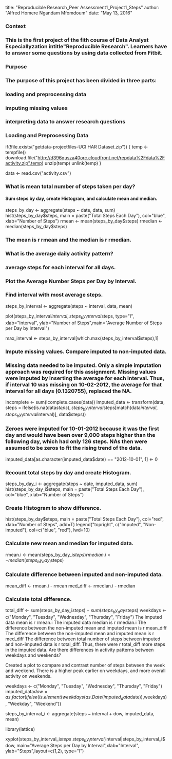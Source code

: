 
title: "Reproducible Research_Peer Assessment1_Project1_Steps"
author: "Alfred Homere Ngandam Mfomdoum"
date: "May 13, 2016"


  ### Context
  
### This is the first project of the fith course of Data Analyst Especiallyzation intitle"Reproducible Research". Learners have to answer some questions by using data collected from Fitbit.

### Purpose

### The purpose of this project has been divided in three parts:
  
### loading and preprocessing data
### imputing missing values
### interpreting data to answer research questions
### Loading and Preprocessing Data

if(!file.exists("getdata-projectfiles-UCI HAR Dataset.zip")) {
  temp <- tempfile()
  download.file("http://d396qusza40orc.cloudfront.net/repdata%2Fdata%2Factivity.zip",temp)
  unzip(temp)
  unlink(temp)
}

data <- read.csv("activity.csv")

### What is mean total number of steps taken per day?

#### Sum steps by day, create Histogram, and calculate mean and median.

steps_by_day <- aggregate(steps ~ date, data, sum)
hist(steps_by_day$steps, main = paste("Total Steps Each Day"), col="blue", xlab="Number of Steps")
rmean <- mean(steps_by_day$steps)
rmedian <- median(steps_by_day$steps)
  
### The mean is r rmean and the median is r rmedian.

### What is the average daily activity pattern?

### average steps for each interval for all days.
### Plot the Average Number Steps per Day by Interval.
### Find interval with most average steps.

steps_by_interval <- aggregate(steps ~ interval, data, mean)

plot(steps_by_interval$interval,steps_by_interval$steps, type="l", xlab="Interval", ylab="Number of Steps",main="Average Number of Steps per Day by Interval")

max_interval <- steps_by_interval[which.max(steps_by_interval$steps),1]

### Impute missing values. Compare imputed to non-imputed data.

### Missing data needed to be imputed. Only a simple imputation approach was required for this assignment. Missing values were imputed by inserting the average for each interval. Thus, if interval 10 was missing on 10-02-2012, the average for that interval for all days (0.1320755), replaced the NA.

incomplete <- sum(!complete.cases(data))
imputed_data <- transform(data, steps = ifelse(is.na(data$steps), steps_by_interval$steps[match(data$interval, steps_by_interval$interval)], data$steps))

### Zeroes were imputed for 10-01-2012 because it was the first day and would have been over 9,000 steps higher than the following day, which had only 126 steps. NAs then were assumed to be zeros to fit the rising trend of the data.

imputed_data[as.character(imputed_data$date) == "2012-10-01", 1] <- 0

### Recount total steps by day and create Histogram.

steps_by_day_i <- aggregate(steps ~ date, imputed_data, sum)
hist(steps_by_day_i$steps, main = paste("Total Steps Each Day"), col="blue", xlab="Number of Steps")

### Create Histogram to show difference. 
hist(steps_by_day$steps, main = paste("Total Steps Each Day"), col="red", xlab="Number of Steps", add=T)
legend("topright", c("Imputed", "Non-imputed"), col=c("blue", "red"), lwd=10)

### Calculate new mean and median for imputed data.

rmean.i <- mean(steps_by_day_i$steps)
rmedian.i <- median(steps_by_day_i$steps)

### Calculate difference between imputed and non-imputed data.

mean_diff <- rmean.i - rmean
med_diff <- rmedian.i - rmedian

### Calculate total difference.

total_diff <- sum(steps_by_day_i$steps) - sum(steps_by_day$steps)
weekdays <- c("Monday", "Tuesday", "Wednesday", "Thursday", 
              "Friday")
 The imputed data mean is r rmean.i
 The imputed data median is r rmedian.i
 The difference between the non-imputed mean and imputed mean is r mean_diff
 The difference between the non-imputed mean and imputed mean is r med_diff
 The difference between total number of steps between imputed and non-imputed data is r total_diff. Thus, there were r total_diff more steps in the imputed data.
 Are there differences in activity patterns between weekdays and weekends?

 Created a plot to compare and contrast number of steps between the week and weekend. There is a higher peak earlier on weekdays, and more overall activity on weekends.

weekdays <- c("Monday", "Tuesday", "Wednesday", "Thursday", 
              "Friday")
imputed_data$dow = as.factor(ifelse(is.element(weekdays(as.Date(imputed_data$date)),weekdays), "Weekday", "Weekend"))

steps_by_interval_i <- aggregate(steps ~ interval + dow, imputed_data, mean)

library(lattice)

xyplot(steps_by_interval_i$steps ~ steps_by_interval_i$interval|steps_by_interval_i$dow, main="Average Steps per Day by Interval",xlab="Interval", ylab="Steps",layout=c(1,2), type="l")


 
